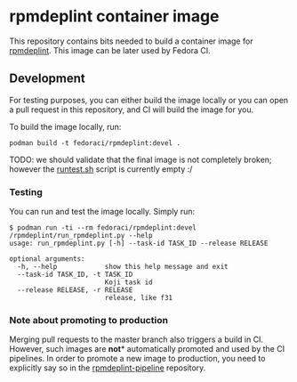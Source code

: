 # rpmdeplint container image

This repository contains bits needed to build a container image for [rpmdeplint](https://pagure.io/rpmdeplint). This image can be later used by Fedora CI.

## Development

For testing purposes, you can either build the image locally or you can open a pull request in this repository, and CI will build the image for you.

To build the image locally, run:

```shell
podman build -t fedoraci/rpmdeplint:devel .
```

TODO: we should validate that the final image is not completely broken; however the [runtest.sh](./runtest.sh) script is currently empty :/

### Testing

You can run and test the image locally. Simply run:

```shell
$ podman run -ti --rm fedoraci/rpmdeplint:devel /rpmdeplint/run_rpmdeplint.py --help
usage: run_rpmdeplint.py [-h] --task-id TASK_ID --release RELEASE

optional arguments:
  -h, --help            show this help message and exit
  --task-id TASK_ID, -t TASK_ID
                        Koji task id
  --release RELEASE, -r RELEASE
                        release, like f31

```

### Note about promoting to production

Merging pull requests to the master branch also triggers a build in CI. However, such images are **not*** automatically promoted and used by the CI pipelines. In order to promote a new image to production, you need to explicitly say so in the [rpmdeplint-pipeline](https://github.com/fedora-ci/rpmdeplint-pipeline/README.md#promoting-new-rpmdeplint-image-to-production) repository.
